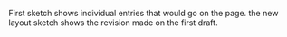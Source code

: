 First sketch shows individual entries that would go on the page.
the new layout sketch shows the revision made on the first draft.